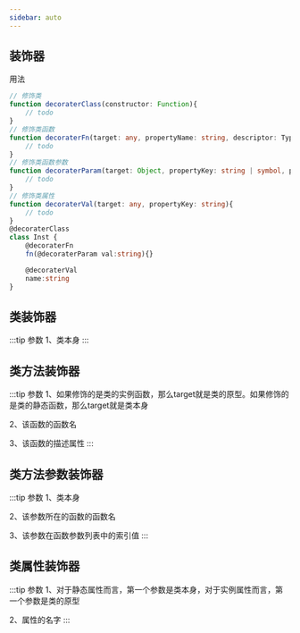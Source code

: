 ```yaml
---
sidebar: auto
---
```


## 装饰器
用法
```typescript
// 修饰类
function decoraterClass(constructor: Function){
    // todo
}
// 修饰类函数
function decoraterFn(target: any, propertyName: string, descriptor: TypedPropertyDescriptor<Function>){
    // todo
}
// 修饰类函数参数
function decoraterParam(target: Object, propertyKey: string | symbol, parameterIndex: number){
    // todo
}
// 修饰类属性
function decoraterVal(target: any, propertyKey: string){
    // todo
}
@decoraterClass
class Inst {
    @decoraterFn
    fn(@decoraterParam val:string){}

    @decoraterVal
    name:string
}
```
## 类装饰器
:::tip 参数
1、类本身
:::
## 类方法装饰器
:::tip 参数
1、如果修饰的是类的实例函数，那么target就是类的原型。如果修饰的是类的静态函数，那么target就是类本身

2、该函数的函数名

3、该函数的描述属性
:::
## 类方法参数装饰器
:::tip 参数
1、类本身

2、该参数所在的函数的函数名

3、该参数在函数参数列表中的索引值
:::
## 类属性装饰器
:::tip 参数
1、对于静态属性而言，第一个参数是类本身，对于实例属性而言，第一个参数是类的原型

2、属性的名字
:::